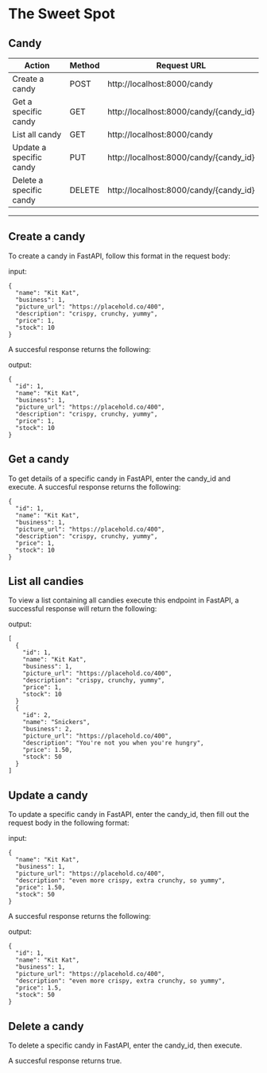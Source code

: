 # The Sweet Spot

## Candy

| Action                         | Method | Request URL                                          |
| ------------------------------ | ------ | -------------------------------------------- |
| Create a candy          | POST   | http://localhost:8000/candy   |
| Get a specific candy    | GET    | http://localhost:8000/candy/{candy_id} |
| List all candy            | GET    | http://localhost:8000/candy     |
| Update a specific candy | PUT    | http://localhost:8000/candy/{candy_id} |
| Delete a specific candy | DELETE | http://localhost:8000/candy/{candy_id} |
---

## Create a candy

To create a candy in FastAPI, follow this format in the request body:

input:

```
{
  "name": "Kit Kat",
  "business": 1,
  "picture_url": "https://placehold.co/400",
  "description": "crispy, crunchy, yummy",
  "price": 1,
  "stock": 10
}
```

A succesful response returns the following:

output:

```
{
  "id": 1,
  "name": "Kit Kat",
  "business": 1,
  "picture_url": "https://placehold.co/400",
  "description": "crispy, crunchy, yummy",
  "price": 1,
  "stock": 10
}
```

## Get a candy

To get details of a specific candy in FastAPI, enter the candy_id and execute.
A succesful response returns the following:

```
{
  "id": 1,
  "name": "Kit Kat",
  "business": 1,
  "picture_url": "https://placehold.co/400",
  "description": "crispy, crunchy, yummy",
  "price": 1,
  "stock": 10
}
```

## List all candies

To view a list containing all candies execute this endpoint in FastAPI, a successful response will return the following:

output:

```
[
  {
    "id": 1,
    "name": "Kit Kat",
    "business": 1,
    "picture_url": "https://placehold.co/400",
    "description": "crispy, crunchy, yummy",
    "price": 1,
    "stock": 10
  }
  {
    "id": 2,
    "name": "Snickers",
    "business": 2,
    "picture_url": "https://placehold.co/400",
    "description": "You're not you when you're hungry",
    "price": 1.50,
    "stock": 50
  }
]
```

## Update a candy

To update a specific candy in FastAPI, enter the candy_id, then fill out the request body in the following format:

input:

```
{
  "name": "Kit Kat",
  "business": 1,
  "picture_url": "https://placehold.co/400",
  "description": "even more crispy, extra crunchy, so yummy",
  "price": 1.50,
  "stock": 50
}
```

A succesful response returns the following:

output:

```
{
  "id": 1,
  "name": "Kit Kat",
  "business": 1,
  "picture_url": "https://placehold.co/400",
  "description": "even more crispy, extra crunchy, so yummy",
  "price": 1.5,
  "stock": 50
}
```

## Delete a candy

To delete a specific candy in FastAPI, enter the candy_id, then execute.

A succesful response returns true.
